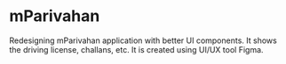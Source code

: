 # mParivahan
Redesigning mParivahan application with better UI components.
It shows the driving license, challans, etc.
It is created using UI/UX tool Figma.

